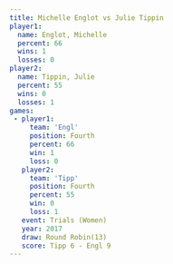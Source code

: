 ```yaml
---
title: Michelle Englot vs Julie Tippin
player1:                
  name: Englot, Michelle
  percent: 66           
  wins: 1               
  losses: 0             
player2:                
  name: Tippin, Julie   
  percent: 55           
  wins: 0               
  losses: 1             
games:
 - player1:          
     team: 'Engl'    
     position: Fourth
     percent: 66     
     win: 1          
     loss: 0         
   player2:          
     team: 'Tipp'    
     position: Fourth
     percent: 55     
     win: 0          
     loss: 1         
   event: Trials (Women) 
   year: 2017            
   draw: Round Robin(13) 
   score: Tipp 6 - Engl 9
---
```

